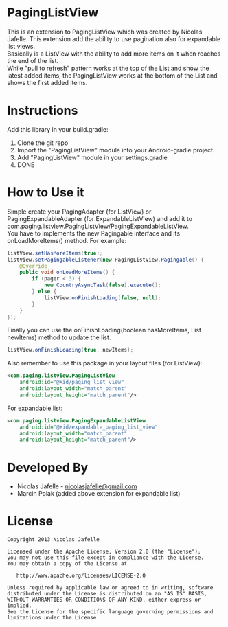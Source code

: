 PagingListView
==============
This is an extension to PagingListView which was created by Nicolas Jafelle. This extension add the ability to use pagination also for expandable list views.<br>
Basically is a ListView with the ability to add more items on it when reaches the end of the list.<br>
While "pull to refresh" pattern works at the top of the List and show the latest added items, the PagingListView works at the bottom of the List and shows the first added items.﻿

Instructions
============

Add this library in your build.gradle:

1. Clone the git repo
2. Import the "PagingListView" module into your Android-gradle project.
3. Add "PagingListView" module in your settings.gradle
4. DONE


How to Use it
================

Simple create your PagingAdapter (for ListView) or PagingExpandableAdapter (for ExpandableListView) and add it to com.paging.listview.PagingListView/PagingExpandableListView.<br>
You have to implements the new Pagingable interface and its onLoadMoreItems() method. For example:<br>
``` java
listView.setHasMoreItems(true);
listView.setPagingableListener(new PagingListView.Pagingable() {
	@Override
	public void onLoadMoreItems() {
		if (pager < 3) {
			new CountryAsyncTask(false).execute();
		} else {
			listView.onFinishLoading(false, null);
		}
	}
});
```

Finally you can use the onFinishLoading(boolean hasMoreItems, List newItems) method to update the list.
``` java
listView.onFinishLoading(true, newItems);
```
Also remember to use this package in your layout files (for ListView): 

```xml
<com.paging.listview.PagingListView
	android:id="@+id/paging_list_view"
	android:layout_width="match_parent"
	android:layout_height="match_parent"/>
```

For expandable list:

```xml
<com.paging.listview.PagingExpandableListView
	android:id="@+id/expandable_paging_list_view"
	android:layout_width="match_parent"
	android:layout_height="match_parent"/>
```

Developed By
================

* Nicolas Jafelle - <nicolasjafelle@gmail.com>
* Marcin Polak (added above extension for expandable list)


License
================

    Copyright 2013 Nicolas Jafelle

    Licensed under the Apache License, Version 2.0 (the "License");
    you may not use this file except in compliance with the License.
    You may obtain a copy of the License at

       http://www.apache.org/licenses/LICENSE-2.0

    Unless required by applicable law or agreed to in writing, software
    distributed under the License is distributed on an "AS IS" BASIS,
    WITHOUT WARRANTIES OR CONDITIONS OF ANY KIND, either express or implied.
    See the License for the specific language governing permissions and
    limitations under the License.
